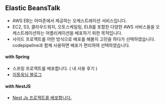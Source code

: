 ## Elastic BeansTalk 
- AWS EB는 아마존에서 제공하는 오케스트레이션 서비스입니다. 
- EC2, S3, 클라우드워치, 오토스케일링, ELB를 포함한 다양한 AWS 서비스들을 오케스트레이션하는 어플리케이션을 배포하기 위한 목적입니다.
- 사이드 프로젝트를 어떤 방식으로 배포를 해볼지 고민을 하다가 선택하였습니다. codepipeline과 함께 사용하면 배포가 편리하여 선택하였습니다.

#### with Spring
- 스프링 프로젝트를 배포합니다. ( 내 사용 후기 )
- [이동욱님 블로그](https://jojoldu.tistory.com/549)

#### with NestJS
- [Nest Js 프로젝트를 배포합니다.](https://github.com/t0e8r1r4y/container-and-k8s-aws/tree/main/AWS/Elastic_Beantalk_with_nestjs#readme)
